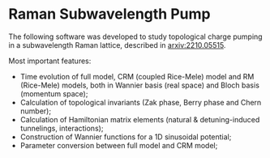 # Raman Subwavelength Pump

The following software was developed to study topological charge pumping in a subwavelength Raman lattice, described in [arxiv:2210.05515](https://arxiv.org/abs/2210.05515).

Most important features:
* Time evolution of full model, CRM (coupled Rice-Mele) model and RM (Rice-Mele) models, both in Wannier basis (real space) and Bloch basis (momentum space);
* Calculation of topological invariants (Zak phase, Berry phase and Chern number);
* Calculation of Hamiltonian matrix elements (natural & detuning-induced tunnelings, interactions);
* Construction of Wannier functions for a 1D sinusoidal potential;
* Parameter conversion between full model and CRM model;
